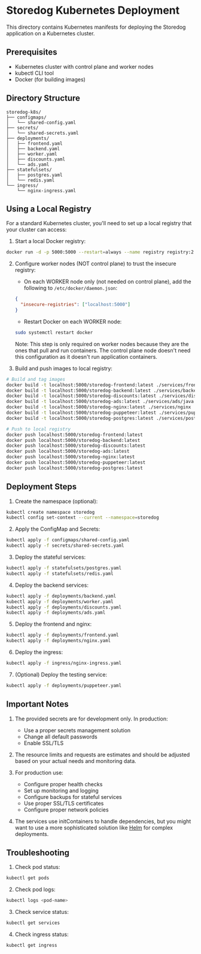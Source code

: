 # Storedog Kubernetes Deployment

This directory contains Kubernetes manifests for deploying the Storedog application on a Kubernetes cluster.

## Prerequisites

- Kubernetes cluster with control plane and worker nodes
- kubectl CLI tool
- Docker (for building images)

## Directory Structure

```
storedog-k8s/
├── configmaps/
│   └── shared-config.yaml
├── secrets/
│   └── shared-secrets.yaml
├── deployments/
│   ├── frontend.yaml
│   ├── backend.yaml
│   ├── worker.yaml
│   ├── discounts.yaml
│   └── ads.yaml
├── statefulsets/
│   ├── postgres.yaml
│   └── redis.yaml
└── ingress/
    └── nginx-ingress.yaml
```

## Using a Local Registry

For a standard Kubernetes cluster, you'll need to set up a local registry that your cluster can access:

1. Start a local Docker registry:
```bash
docker run -d -p 5000:5000 --restart=always --name registry registry:2
```

2. Configure worker nodes (NOT control plane) to trust the insecure registry:
   - On each WORKER node only (not needed on control plane), add the following to `/etc/docker/daemon.json`:
   ```json
   {
     "insecure-registries": ["localhost:5000"]
   }
   ```
   - Restart Docker on each WORKER node:
   ```bash
   sudo systemctl restart docker
   ```

   Note: This step is only required on worker nodes because they are the ones that pull and run containers. The control plane node doesn't need this configuration as it doesn't run application containers.

3. Build and push images to local registry:
```bash
# Build and tag images
docker build -t localhost:5000/storedog-frontend:latest ./services/frontend
docker build -t localhost:5000/storedog-backend:latest ./services/backend
docker build -t localhost:5000/storedog-discounts:latest ./services/discounts/python
docker build -t localhost:5000/storedog-ads:latest ./services/ads/java
docker build -t localhost:5000/storedog-nginx:latest ./services/nginx
docker build -t localhost:5000/storedog-puppeteer:latest ./services/puppeteer
docker build -t localhost:5000/storedog-postgres:latest ./services/postgres

# Push to local registry
docker push localhost:5000/storedog-frontend:latest
docker push localhost:5000/storedog-backend:latest
docker push localhost:5000/storedog-discounts:latest
docker push localhost:5000/storedog-ads:latest
docker push localhost:5000/storedog-nginx:latest
docker push localhost:5000/storedog-puppeteer:latest
docker push localhost:5000/storedog-postgres:latest
```

## Deployment Steps

1. Create the namespace (optional):
```bash
kubectl create namespace storedog
kubectl config set-context --current --namespace=storedog
```

2. Apply the ConfigMap and Secrets:
```bash
kubectl apply -f configmaps/shared-config.yaml
kubectl apply -f secrets/shared-secrets.yaml
```

3. Deploy the stateful services:
```bash
kubectl apply -f statefulsets/postgres.yaml
kubectl apply -f statefulsets/redis.yaml
```

4. Deploy the backend services:
```bash
kubectl apply -f deployments/backend.yaml
kubectl apply -f deployments/worker.yaml
kubectl apply -f deployments/discounts.yaml
kubectl apply -f deployments/ads.yaml
```

5. Deploy the frontend and nginx:
```bash
kubectl apply -f deployments/frontend.yaml
kubectl apply -f deployments/nginx.yaml
```

6. Deploy the ingress:
```bash
kubectl apply -f ingress/nginx-ingress.yaml
```

7. (Optional) Deploy the testing service:
```bash
kubectl apply -f deployments/puppeteer.yaml
```

## Important Notes

1. The provided secrets are for development only. In production:
   - Use a proper secrets management solution
   - Change all default passwords
   - Enable SSL/TLS

2. The resource limits and requests are estimates and should be adjusted based on your actual needs and monitoring data.

3. For production use:
   - Configure proper health checks
   - Set up monitoring and logging
   - Configure backups for stateful services
   - Use proper SSL/TLS certificates
   - Configure proper network policies

4. The services use initContainers to handle dependencies, but you might want to use a more sophisticated solution like [Helm](https://helm.sh/) for complex deployments.

## Troubleshooting

1. Check pod status:
```bash
kubectl get pods
```

2. Check pod logs:
```bash
kubectl logs <pod-name>
```

3. Check service status:
```bash
kubectl get services
```

4. Check ingress status:
```bash
kubectl get ingress
```
